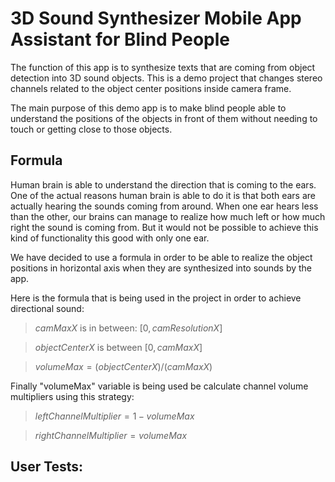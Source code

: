 # 3D Sound Synthesizer Mobile App Assistant for Blind People
The function of this app is to synthesize texts that are coming from object detection into 3D sound objects. This is a demo project that changes stereo channels related to the object center positions inside camera frame. 

The main purpose of this demo app is to make blind people able to understand the positions of the objects in front of them without needing to touch or getting close to those objects.

## Formula
Human brain is able to understand the direction that is coming to the ears. One of the actual reasons human brain is able to do it is that both ears are actually hearing the sounds coming from around. When one ear hears less than the other, our brains can manage to realize how much left or how much right the sound is coming from. But it would not be possible to achieve this kind of functionality this good with only one ear.

We have decided to use a formula in order to be able to realize the object positions in horizontal axis when they are synthesized into sounds by the app.   

Here is the formula that is being used in the project in order to achieve directional sound:

>$camMaxX$ is in between: $[0, camResolutionX]$

>$objectCenterX$ is between $[0, camMaxX]$

>$volumeMax=(objectCenterX)/(camMaxX)$

Finally "volumeMax" variable is being used be calculate channel volume multipliers using this strategy:

>$leftChannelMultiplier = 1 - volumeMax$

>$rightChannelMultiplier = volumeMax$

## User Tests:
